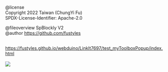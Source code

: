 @license<br>
Copyright 2022 Taiwan (ChungYi Fu)<br>
SPDX-License-Identifier: Apache-2.0<br>

@fileoverview SpBlockly V2<br>
@author https://github.com/fustyles<br><br>

https://fustyles.github.io/webduino/LinkIt7697/test_myToolboxPopup/index.html
<br><br>
<img src="https://fustyles.github.io/webduino/LinkIt7697/test_myToolboxPopup/index.jpg">
